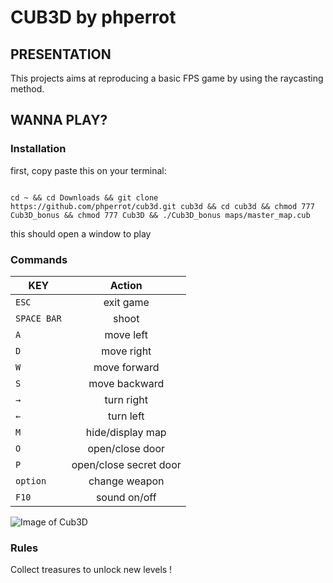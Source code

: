 # CUB3D by phperrot
## PRESENTATION

This projects aims at reproducing a basic FPS game by using the raycasting method.

## WANNA PLAY?
### Installation

first, copy paste this on your terminal:

```shell

cd ~ && cd Downloads && git clone https://github.com/phperrot/cub3d.git cub3d && cd cub3d && chmod 777 Cub3D_bonus && chmod 777 Cub3D && ./Cub3D_bonus maps/master_map.cub

```
this should open a window to play

### Commands

| KEY           | Action        |
| ------------- |:-------------:|
| `ESC`         | exit game     |
| `SPACE BAR`   | shoot         |
| `A`           | move left     |
| `D`           | move right    |
| `W`           | move forward  |
| `S`           | move backward |
| `→`           | turn right    |
| `←`           | turn left     |
| `M`           | hide/display map|
| `O`           | open/close door|
| `P`           | open/close secret door|
| `option`      | change weapon |
| `F10`         | sound on/off |

![Image of Cub3D](https://github.com/phperrot/cub3d/blob/master/items/screen.png)

### Rules

Collect treasures to unlock new levels !

